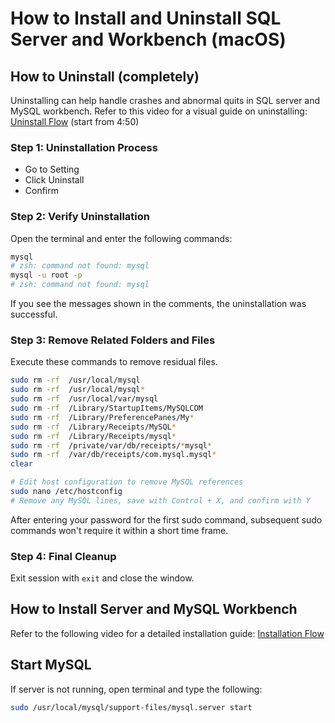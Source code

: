 
# How to Install and Uninstall SQL Server and Workbench (macOS)

## How to Uninstall (completely)
Uninstalling can help handle crashes and abnormal quits in SQL server and MySQL workbench. Refer to this video for a visual guide on uninstalling: [Uninstall Flow](https://www.youtube.com/watch?v=PBAnWXKIps8)
(start from 4:50)

### Step 1: Uninstallation Process
- Go to Setting 
- Click Uninstall
- Confirm

### Step 2: Verify Uninstallation
Open the terminal and enter the following commands:

```bash
mysql
# zsh: command not found: mysql
mysql -u root -p
# zsh: command not found: mysql
```
If you see the messages shown in the comments, the uninstallation was successful.


### Step 3: Remove Related Folders and Files
Execute these commands to remove residual files.
```bash
sudo rm -rf  /usr/local/mysql
sudo rm -rf  /usr/local/mysql*
sudo rm -rf  /usr/local/var/mysql
sudo rm -rf  /Library/StartupItems/MySQLCOM
sudo rm -rf  /Library/PreferencePanes/My*
sudo rm -rf  /Library/Receipts/MySQL*
sudo rm -rf  /Library/Receipts/mysql*
sudo rm -rf  /private/var/db/receipts/*mysql*
sudo rm -rf  /var/db/receipts/com.mysql.mysql*
clear

# Edit host configuration to remove MySQL references
sudo nano /etc/hostconfig
# Remove any MySQL lines, save with Control + X, and confirm with Y
```

After entering your password for the first sudo command, subsequent sudo commands won't require it within a short time frame.

### Step 4: Final Cleanup

Exit session with `exit` and close the window.


## How to Install Server and MySQL Workbench
Refer to the following video for a detailed installation guide: [Installation Flow](https://www.youtube.com/watch?v=ODA3rWfmzg8)



## Start MySQL
If server is not running, open terminal and type the following:
```bash
sudo /usr/local/mysql/support-files/mysql.server start
```